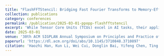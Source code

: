 ```yaml
---
title: "FlashFFTStencil: Bridging Fast Fourier Transforms to Memory-Efficient Stencil Computations on Tensor Core Units"
collection: publications
category: conferences
permalink: /publication/2025-03-01-ppopp-flashfftstencil
excerpt: 'While Tensor Core Units (TCUs) excel in AI tasks, their application to HPC algorithms like stencil computations faces significant challenges due to sparsity, which leads to underutilization and exacerbates memory-bound limitations. This paper introduces FlashFFTStencil1, a memory-efficient stencil computing system designed to bridge FFT to fully-dense stencil computations on TCUs. Aimed at bound shifting, FlashFFTStencil comprises three key techniques: Kernel Tailoring on HBM fuses distinct kernels to enhance parallelism while reducing memory transfer and footprint; Architecture Aligning on SMEM restructures FFT-based stencil computations into dense matrix multiplications tailored for shared memory architecture; Computation Streamlining on TCU optimizes TCU utilization and thread parallelism by minimizing pipeline stalls and maximizing register reuse. Notably, a distinctive extension is FlashFFTStencil ability to enable theoretically unrestricted temporal fusion by FFT. Results show that FlashFFTStencil achieves effective sparsity-free bound shifting, with an average speedup of 2.57x over the state-of-the-art. FlashFFTStencil pioneers a new era in unifying computational patterns within the HPC landscape and bridges them with cutting-edge AI-driven hardware innovations like TCUs.'
date: 2025-03-01
venue: '30th ACM SIGPLAN Annual Symposium on Principles and Practice of Parallel Programming (PPoPP)'
paperurl: 'https://dl.acm.org/doi/abs/10.1145/3710848.3710897'
citation: 'Haozhi Han, Kun Li, Wei Cui, Donglin Bai, Yifeng Chen, Ting Cao, Mao Yang. (2025). "FlashFFTStencil: Bridging Fast Fourier Transforms to Memory-Efficient Stencil Computations on Tensor Core Units." <i>PPoPP</i>.'
---
```


